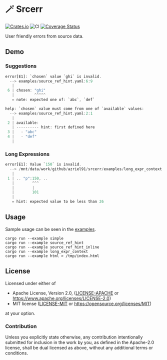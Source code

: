 # 🪄 Srcerr

[![Crates.io](https://img.shields.io/crates/v/srcerr.svg)](https://crates.io/crates/srcerr)
![CI](https://github.com/azriel91/srcerr/workflows/CI/badge.svg)
[![Coverage Status](https://codecov.io/gh/azriel91/srcerr/branch/main/graph/badge.svg)](https://codecov.io/gh/azriel91/srcerr)

User friendly errors from source data.

## Demo

### Suggestions

```rust
error[E1]: `chosen` value `ghi` is invalid.
  --> examples/source_ref_hint.yaml:6:9
   |
 6 | chosen: "ghi"
   |         ^^^^^
   = note: expected one of: `abc`, `def`

help: `chosen` value must come from one of `available` values:
  --> examples/source_ref_hint.yaml:2:1
   |
 2 | available:
   | ---------- hint: first defined here
 3 |   - "abc"
 4 |   - "def"
   |
```

### Long Expressions

```rust
error[E1]: Value `150` is invalid.
  --> /mnt/data/work/github/azriel91/srcerr/examples/long_expr_context.json:1:101
   |
 1 | .. "p":150, ..
   |        ^^^
   |        |
   |        101
   |
   = hint: expected value to be less than 26
```

## Usage

Sample usage can be seen in the [examples](examples).

```
cargo run --example simple
cargo run --example source_ref_hint
cargo run --example source_ref_hint_inline
cargo run --example long_expr_context
cargo run --example html > /tmp/index.html
```

## License

Licensed under either of

* Apache License, Version 2.0, ([LICENSE-APACHE](LICENSE-APACHE) or https://www.apache.org/licenses/LICENSE-2.0)
* MIT license ([LICENSE-MIT](LICENSE-MIT) or https://opensource.org/licenses/MIT)

at your option.

### Contribution

Unless you explicitly state otherwise, any contribution intentionally submitted for inclusion in the work by you, as defined in the Apache-2.0 license, shall be dual licensed as above, without any additional terms or conditions.

